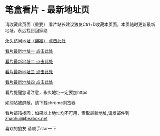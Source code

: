 # 笔盒看片 - 最新地址页

请收藏此页面（重要）
看片站长建议狼友Ctrl+D收藏本页面，本页随时更新最新地址，永远找到回家路

[永久访问地址（翻牆） 点击此处](https://beabox.net/)

[看片最新地址一 点击此处](https://h7xna7kdrw0n.wiki)

[看片最新地址二 点击此处](https://h7xna7kdrw0n.wiki)

[看片最新地址三 点击此处](https://dqik5f2ijl9b.shop)

[看片最新地址四 点击此处](https://6q4vcix0hj.wiki)

看片提醒您请注意，永久地址一定要加https

如网站被屏蔽，请下载chrome浏览器

看片邮箱找回：如果以上地址均不可用，索取最新地址,请发邮件到 zhaohui@beabox.net

喜欢的狼友 请顺手star一下